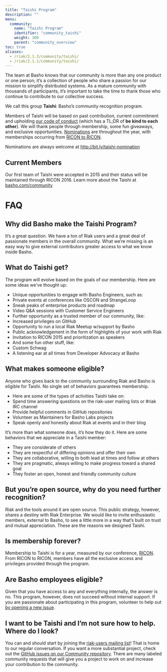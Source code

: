 ```yaml
---
title: "Taishi Program"
description: ""
menu:
  community:
    name: "Taishi Program"
    identifier: "community_taishi"
    weight: 300
    parent: "community_overview"
toc: true
aliases:
  - /riak/2.1.3/community/taishi/
  - /riak/2.1.1/community/taishi/
---
```


The team at Basho knows that our community is more than any one product or one person; it’s a collection of people who share a passion for our mission to simplify distributed systems. As a mature community with thousands of participants, it’s important to take the time to thank those who continue to contribute to our collective success.

We call this group **Taishi**: Basho’s community recognition program.

Members of Taishi will be based on past contribution, current commitment and upholding [our code of conduct](https://github.com/basho-labs/the-basho-community/blob/master/code-of-conduct.md) (which has a TL;DR of **be kind to each other**). We will thank people through membership, some fun giveaways, and exclusive opportunities. [Nominations](http://bit.ly/taishi-nomination) are throughout the year, with memberships occurring from [RICON to RICON](http://ricon.io/).

Nominations are always welcome at http://bit.ly/taishi-nomination

## Current Members

Our first team of Taishi were accepted in 2015 and their status will be maintained through RICON 2016. Learn more about the Taishi at [basho.com/community](http://basho.com/community/)

# FAQ

## Why did Basho make the Taishi Program?

It’s a great question. We have a ton of Riak users and a great deal of passionate members in the overall community. What we’re missing is an easy way to give external contributors greater access to what we know inside Basho.

## What do Taishi get?

The program will evolve based on the goals of our membership. Here are some ideas we’ve thought up:

* Unique opportunities to engage with Basho Engineers, such as:
* Private events at conferences like OSCON and StrangeLoop
* Sneak peaks of enterprise products and roadmap
* Video Q&A sessions with Customer Service Engineers
* Further opportunity as a trusted member of our community, like:
* Increased privileges on GitHub
* Opportunity to run a local Riak Meetup w/support by Basho
* Public acknowledgement in the form of highlights of your work with Riak
* Invitation to RICON 2015 and prioritization as speakers
* And some fun other stuff, like:
* Custom Schwag
* A listening ear at all times from Developer Advocacy at Basho

## What makes someone eligible?

Anyone who gives back to the community surrounding Riak and Basho is eligible for Taishi. No single set of behaviors guarantees membership.

* Here are some of the types of activities Taishi take on:
* Spend time answering questions on the riak-user mailing lists  or #riak IRC channel
* Provide helpful comments in GitHub repositories
* Volunteer as Maintainers for Basho Labs projects
* Speak openly and honestly about Riak at events and in their blog

It’s more than what someone does, it’s how they do it. Here are some behaviors that we appreciate in a Taishi member:

* They are considerate of others
* They are respectful of differing opinions and offer their own
* They are collaborative, willing to both lead at times and follow at others
* They are pragmatic, always willing to make progress toward a shared goal
* They foster an open, honest and friendly community culture

## But you’re open source, why do you need further recognition?

Riak and the tools around it are open source. This public strategy, however, shares a destiny with Riak Enterprise. We would like to invite enthusiastic members, external to Basho, to see a little more in a way that’s built on trust and mutual appreciation. These are the reasons we designed Taishi.

## Is membership forever?

Membership to Taishi is for a year, measured by our conference, [RICON](http://ricon.io/). From RICON to RICON, members have all the exclusive access and privileges provided through the program.

## Are Basho employees eligible?

Given that you have access to any and everything internally, the answer is no. This program, however, does not succeed without internal support. If you are passionate about participating in this program, volunteer to help out [by opening a new issue](http://bit.ly/basho-repo).

## I want to be Taishi and I’m not sure how to help. Where do I look?

You can and should start by joining the [riak-users mailing list](http://bit.ly/riak-user)! That is home to our regular conversation. If you want a more substantial project, check out the [GitHub issues on our Community repository](http://bit.ly/basho-repo). There are many labeled community requests that will give you a project to work on and increase your contribution to the community.

